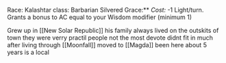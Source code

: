 Race: Kalashtar
class: Barbarian
Silvered Grace:** _Cost:_ -1 Light/turn. Grants a bonus to AC equal to your Wisdom modifier (minimum 1)



Grew up in [[New Solar Republic]] his family always lived on the outskits of town they were verry practil people not the most devote didnt fit in much after living through [[Moonfall]] moved to [[Magda]] been here about 5 years is a local
